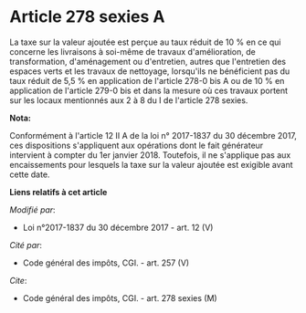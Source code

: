 # Article 278 sexies A

La taxe sur la valeur ajoutée est perçue au taux réduit de 10 % en ce qui concerne les livraisons à soi-même de travaux
d'amélioration, de transformation, d'aménagement ou d'entretien, autres que l'entretien des espaces verts et les travaux de
nettoyage, lorsqu'ils ne bénéficient pas du taux réduit de 5,5 % en application de l'article 278-0 bis A ou de 10 % en
application de l'article 279-0 bis et dans la mesure où ces travaux portent sur les locaux mentionnés aux 2 à 8 du I de
l'article 278 sexies.

**Nota:**

Conformément à l'article 12 II A de la loi n° 2017-1837 du 30 décembre 2017, ces dispositions s'appliquent aux opérations
dont le fait générateur intervient à compter du 1er janvier 2018. Toutefois, il ne s'applique pas aux encaissements pour
lesquels la taxe sur la valeur ajoutée est exigible avant cette date.

**Liens relatifs à cet article**

_Modifié par_:

  - Loi n°2017-1837 du 30 décembre 2017 - art. 12 (V)

_Cité par_:

  - Code général des impôts, CGI. - art. 257 (V)

_Cite_:

  - Code général des impôts, CGI. - art. 278 sexies (M)
